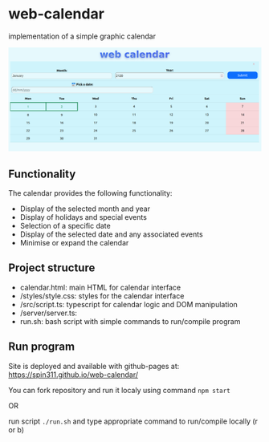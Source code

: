 # web-calendar
implementation of a simple graphic calendar

![Calendar interface](./img/sample.png "calendar interface")


## Functionality

The calendar provides the following functionality:

- Display of the selected month and year
- Display of holidays and special events
- Selection of a specific date
- Display of the selected date and any associated events
- Minimise or expand the calendar

## Project structure

- calendar.html: main HTML for calendar interface
- /styles/style.css: styles for the calendar interface
- /src/script.ts: typescript for calendar logic and DOM manipulation
- /server/server.ts: 
- run.sh: bash script with simple commands to run/compile program

## Run program

Site is deployed and available with github-pages at: https://spin311.github.io/web-calendar/

You can fork repository and run it localy using command `npm start`

OR

run script `./run.sh` and type appropriate command to run/compile locally (r or b)
